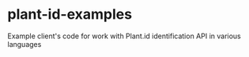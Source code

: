 # plant-id-examples
Example client's code for work with Plant.id identification API in various languages
